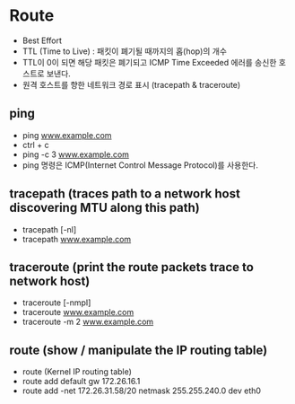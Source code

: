 # Route

- Best Effort
- TTL (Time to Live) : 패킷이 폐기될 때까지의 홉(hop)의 개수
- TTL이 0이 되면 해당 패킷은 폐기되고 ICMP Time Exceeded 에러를 송신한 호스트로 보낸다.
- 원격 호스트를 향한 네트워크 경로 표시 (tracepath & traceroute)

## ping

- ping www.example.com
- ctrl + c
- ping -c 3 www.example.com
- ping 명령은 ICMP(Internet Control Message Protocol)를 사용한다.

## tracepath (traces path to a network host discovering MTU along this path)

- tracepath [-nl]
- tracepath www.example.com


## traceroute (print the route packets trace to network host)

- traceroute [-nmpI]
- traceroute www.example.com
- traceroute -m 2 www.example.com

## route (show / manipulate the IP routing table)

- route (Kernel IP routing table)
- route add default gw 172.26.16.1
- route add -net 172.26.31.58/20 netmask 255.255.240.0 dev eth0
